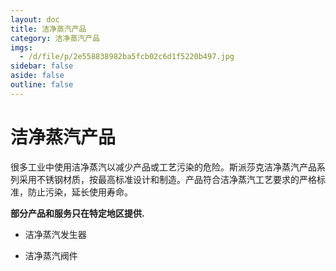 ```yaml
---
layout: doc
title: 洁净蒸汽产品
category: 洁净蒸汽产品
imgs:
  - /d/file/p/2e558838982ba5fcb02c6d1f5220b497.jpg
sidebar: false
aside: false
outline: false
---
```


# 洁净蒸汽产品

很多工业中使用洁净蒸汽以减少产品或工艺污染的危险。斯派莎克洁净蒸汽产品系列采用不锈钢材质，按最高标准设计和制造。产品符合洁净蒸汽工艺要求的严格标准，防止污染，延长使用寿命。

**部分产品和服务只在特定地区提供.**

- 洁净蒸汽发生器

- 洁净蒸汽阀件
